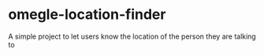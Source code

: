# omegle-location-finder
A simple project to let users know the location of the person they are talking to
